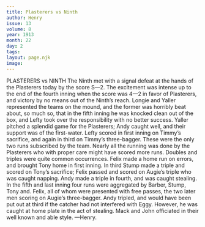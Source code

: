 ```yaml
---
title: Plasterers vs Ninth
author: Henry
issue: 13
volume: 8
year: 1913
month: 22
day: 2
tags:
layout: page.njk
image:
---
```

PLASTERERS vs NINTH    The Ninth met with a signal defeat at the hands of the Plasterers today by the score S—2. The excitement was intense up to the end of the fourth inning when the score was 4—2 in favor of Plasterers, and victory by no means out of the Ninth’s reach. Longie and Yaller represented the teams on the mound, and the former was horribly beat about, so much so, that in the fifth inning he was knocked clean out of the box, and Lefty took over the responsibility with no better success. Yaller pitched a splendid game for the Plasterers; Andy caught well, and their support was of the first-water. Lefty scored in first inning on Timmy’s sacrifice, and again in third on Timmy’s three-bagger. These were the only two runs subscribed by the team. Nearly all the running was done by the Plasterers who with proper care might have scored more runs. Doubles and triples were quite common occurrences. Felix made a home run on errors, and brought Tony home in first inning. In third Stump made a triple and scored on Tony’s sacrifice; Felix passed and scored on Augie’s triple who was caught napping. Andy made a triple in fourth, and was caught stealing. In the fifth and last inning four runs were aggregated by Barber, Stump, Tony and. Felix, all of whom were presented with free passes, the two later men scoring on Augie’s three-bagger. Andy tripled, and would have been put out at third if the catcher had not interfered with Eggy. However, he was caught at home plate in the act of stealing. Mack and John officiated in their well known and able style. —Henry. 

